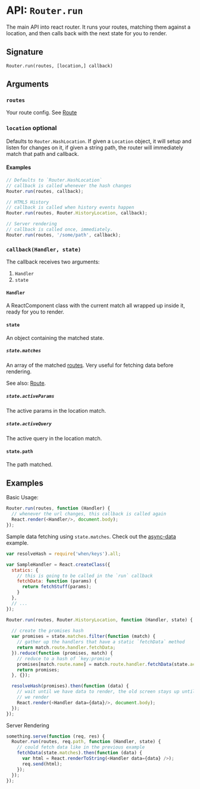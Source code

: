 API: `Router.run`
=================

The main API into react router. It runs your routes, matching them
against a location, and then calls back with the next state for you to
render.

Signature
---------

`Router.run(routes, [location,] callback)`

Arguments
---------

### `routes`

Your route config. See [Route][1]

### `location` optional

Defaults to `Router.HashLocation`. If given a `Location` object, it
will setup and listen for changes on it, if given a string path, the
router will immediately match that path and callback.

#### Examples

```js
// Defaults to `Router.HashLocation`
// callback is called whenever the hash changes
Router.run(routes, callback);

// HTML5 History
// callback is called when history events happen
Router.run(routes, Router.HistoryLocation, callback);

// Server rendering
// callback is called once, immediately.
Router.run(routes, '/some/path', callback);
```

### `callback(Handler, state)`

The callback receives two arguments:

1. `Handler`
2. `state`

#### `Handler`

A ReactComponent class with the current match all wrapped up inside it, ready
for you to render.

#### `state`

An object containing the matched state.

##### `state.matches`

An array of the matched [routes][1]. Very useful for fetching data before
rendering.

See also: [Route][1].

##### `state.activeParams`

The active params in the location match.

##### `state.activeQuery`

The active query in the location match.

#### `state.path`

The path matched.

Examples
--------

Basic Usage:

```js
Router.run(routes, function (Handler) {
  // whenever the url changes, this callback is called again
  React.render(<Handler/>, document.body);
});
```

Sample data fetching using `state.matches`. Check out the
[async-data][2] example.

```js
var resolveHash = require('when/keys').all;

var SampleHandler = React.createClass({
  statics: {
    // this is going to be called in the `run` callback
    fetchData: function (params) {
      return fetchStuff(params);
    }
  },
  // ...
});

Router.run(routes, Router.HistoryLocation, function (Handler, state) {
  
  // create the promises hash
  var promises = state.matches.filter(function (match) {
    // gather up the handlers that have a static `fetchData` method
    return match.route.handler.fetchData;
  }).reduce(function (promises, match) {
    // reduce to a hash of `key:promise`
    promises[match.route.name] = match.route.handler.fetchData(state.activeParams)
    return promises;
  }, {});

  resolveHash(promises).then(function (data) {
    // wait until we have data to render, the old screen stays up until
    // we render
    React.render(<Handler data={data}/>, document.body);
  });
});
```

Server Rendering

```js
something.serve(function (req, res) {
  Router.run(routes, req.path, function (Handler, state) {
    // could fetch data like in the previous example
    fetchData(state.matches).then(function (data) {
      var html = React.renderToString(<Handler data={data} />);
      req.send(html);
    });
  });
});
```

  [1]:./components/Route.md
  [2]:https://github.com/rackt/react-router/tree/latest/examples/async-data


